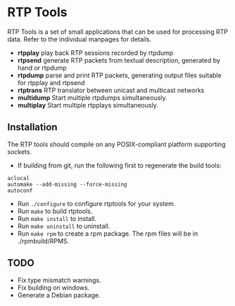 # RTP Tools

RTP Tools is a set of small applications
that can be used for processing RTP data.
Refer to the individual manpages for details.

* **rtpplay**
	play back RTP sessions recorded by rtpdump
* **rtpsend**
	generate RTP packets from textual description,
	generated by hand or rtpdump
* **rtpdump**
	parse and print RTP packets,
	generating output files suitable for rtpplay and rtpsend
* **rtptrans**
	RTP translator between unicast and multicast networks
* **multidump**
	Start multiple rtpdumps simultaneously.
* **multiplay**
	Start multiple rtpplays simultaneously.

## Installation

The RTP tools should compile on any POSIX-compliant
platform supporting sockets.

- If building from git, run the following first to regenerate the build tools:

```
aclocal
automake --add-missing --force-missing
autoconf
```

- Run `./configure` to configure rtptools for your system.
- Run `make` to build rtptools.
- Run `make install` to install.
- Run `make uninstall` to uninstall.
- Run `make rpm` to create a rpm package. The rpm files will be in ./rpmbuild/RPMS.


## TODO

* Fix type mismatch warnings.
* Fix building on windows.
* Generate a Debian package.
